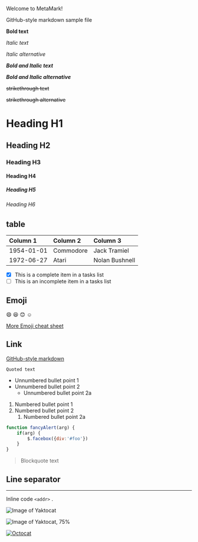 Welcome to MetaMark!

GitHub-style markdown sample file

**Bold text**

*Italic text*

_Italic alternative_

***Bold and Italic text***

___Bold and Italic alternative___

~~strikethrough text~~

<del>strikethrough alternative</del>

# Heading H1

## Heading H2

### Heading H3

#### Heading H4

##### Heading H5

###### Heading H6

## table

| Column 1  | Column 2  | Column 3  |
|:----------|:----------|:----------|
|1954-01-01 | Commodore | Jack Tramiel | 123 |
|1972-06-27 | Atari | Nolan Bushnell | 456 |

- [x] This is a complete item in a tasks list
- [ ] This is an incomplete item in a tasks list

## Emoji
:smile:
:laughing:
:blush:
:relaxed:

[More Emoji cheat sheet](http://www.emoji-cheat-sheet.com/)

## Link
[GitHub-style markdown](https://guides.github.com/features/mastering-markdown/)

`Quoted text`

* Unnumbered bullet point 1
* Unnumbered bullet point 2
	* Unnumbered bullet point 2a

1. Numbered bullet point 1
1. Numbered bullet point 2
	1. Numbered bullet point 2a

```javascript
function fancyAlert(arg) {
	if(arg) {
		$.facebox({div:'#foo'})
	}
}
```

> Blockquote text

## Line separator
---

Inline code `<addr>` .

![Image of Yaktocat](https://octodex.github.com/images/yaktocat.png)

![Image of Yaktocat, 75%](https://octodex.github.com/images/yaktocat.png)

[![Octocat](https://github.githubassets.com/images/icons/emoji/octocat.png)](./somelink)

